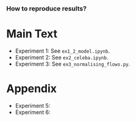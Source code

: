 ### How to reproduce results?

Main Text
=========

* Experiment 1: See ```ex1_2_model.ipynb```.
* Experiment 2: See ```ex2_celeba.ipynb```.
* Experiment 3: See ```ex3_normalising_flows.py```.

Appendix
========

* Experiment 5:
* Experiment 6:

